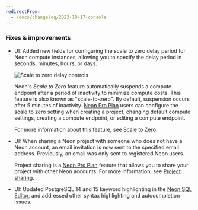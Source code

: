 ```yaml
---
redirectFrom:
  - /docs/changelog/2023-10-17-console
---
```


### Fixes & improvements

- UI: Added new fields for configuring the scale to zero delay period for Neon compute instances, allowing you to specify the delay period in seconds, minutes, hours, or days.

  ![Scale to zero delay controls](/docs/relnotes/autosuspend_controls.png)

  Neon's _Scale to Zero_ feature automatically suspends a compute endpoint after a period of inactivity to minimize compute costs. This feature is also known as "scale-to-zero". By default, suspension occurs after 5 minutes of inactivity. [Neon Pro Plan](/docs/introduction/pro-plan) users can configure the scale to zero setting when creating a project, changing default compute settings, creating a compute endpoint, or editing a compute endpoint.

  For more information about this feature, see [Scale to Zero](/docs/introduction/scale-to-zero).

- UI: When sharing a Neon project with someone who does not have a Neon account, an email invitation is now sent to the specified email address. Previously, an email was only sent to registered Neon users.

  Project sharing is a [Neon Pro Plan](/docs/introduction/pro-plan) feature that allows you to share your project with other Neon accounts. For more information, see [Project sharing](/docs/guides/project-sharing-guide).

- UI: Updated PostgreSQL 14 and 15 keyword highlighting in the [Neon SQL Editor](/docs/get-started/query-with-neon-sql-editor), and addressed other syntax highlighting and autocompletion issues.

